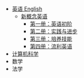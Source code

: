 - [英语 English](/docs/English/)
  - [新概念英语](/docs/English/NCE/)
    - [第一册：英语初阶](/docs/English/NCE/NCE1/)
    - [第二册：实践与进步](/docs/English/NCE/NCE2/)
    - [第三册：培养技能](/docs/English/NCE/NCE3/)
    - [第四册：流利英语](/docs/English/NCE/NCE4/)
- [计算机科学](/docs/Computer_Science/)
- 数学
- 法学

